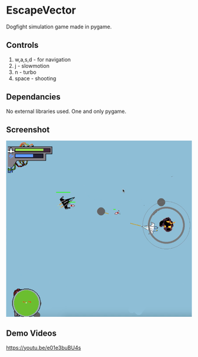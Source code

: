 
EscapeVector
============
Dogfight simulation game made in pygame.

Controls
----
1. w,a,s,d - for navigation
2. j - slowmotion
3. n - turbo
4. space - shooting

Dependancies
----------------
No external libraries used. One and only pygame.

Screenshot
-------
![screenshot](images/screenshot.png)

Demo Videos
-------
https://youtu.be/e01e3buBU4s
